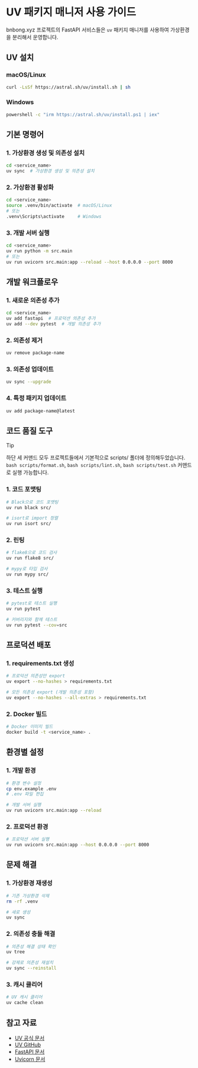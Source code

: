 # UV 패키지 매니저 사용 가이드

bnbong.xyz 프로젝트의 FastAPI 서비스들은 `uv` 패키지 매니저를 사용하여 가상환경을 분리해서 운영합니다.

## UV 설치

### macOS/Linux
```bash
curl -LsSf https://astral.sh/uv/install.sh | sh
```

### Windows
```bash
powershell -c "irm https://astral.sh/uv/install.ps1 | iex"
```

## 기본 명령어

### 1. 가상환경 생성 및 의존성 설치

```bash
cd <service_name>
uv sync  # 가상환경 생성 및 의존성 설치
```

### 2. 가상환경 활성화

```bash
cd <service_name>
source .venv/bin/activate  # macOS/Linux
# 또는
.venv\Scripts\activate     # Windows
```

### 3. 개발 서버 실행

```bash
cd <service_name>
uv run python -m src.main
# 또는
uv run uvicorn src.main:app --reload --host 0.0.0.0 --port 8000
```

## 개발 워크플로우

### 1. 새로운 의존성 추가

```bash
cd <service_name>
uv add fastapi  # 프로덕션 의존성 추가
uv add --dev pytest  # 개발 의존성 추가
```

### 2. 의존성 제거
```bash
uv remove package-name
```

### 3. 의존성 업데이트
```bash
uv sync --upgrade
```

### 4. 특정 패키지 업데이트
```bash
uv add package-name@latest
```

## 코드 품질 도구

> [!TIP]
 > 하단 세 커맨드 모두 프로젝트들에서 기본적으로 scripts/ 폴더에 정의해두었습니다.
 > `bash scripts/format.sh`, `bash scripts/lint.sh`, `bash scripts/test.sh` 커맨드로 실행 가능합니다.

### 1. 코드 포맷팅

```bash
# Black으로 코드 포맷팅
uv run black src/

# isort로 import 정렬
uv run isort src/
```

### 2. 린팅

```bash
# flake8으로 코드 검사
uv run flake8 src/

# mypy로 타입 검사
uv run mypy src/
```

### 3. 테스트 실행

```bash
# pytest로 테스트 실행
uv run pytest

# 커버리지와 함께 테스트
uv run pytest --cov=src
```

## 프로덕션 배포

### 1. requirements.txt 생성

```bash
# 프로덕션 의존성만 export
uv export --no-hashes > requirements.txt

# 모든 의존성 export (개발 의존성 포함)
uv export --no-hashes --all-extras > requirements.txt
```

### 2. Docker 빌드

```bash
# Docker 이미지 빌드
docker build -t <service_name> .
```

## 환경별 설정

### 1. 개발 환경

```bash
# 환경 변수 설정
cp env.example .env
# .env 파일 편집

# 개발 서버 실행
uv run uvicorn src.main:app --reload
```

### 2. 프로덕션 환경

```bash
# 프로덕션 서버 실행
uv run uvicorn src.main:app --host 0.0.0.0 --port 8000
```

## 문제 해결

### 1. 가상환경 재생성

```bash
# 기존 가상환경 삭제
rm -rf .venv

# 새로 생성
uv sync
```

### 2. 의존성 충돌 해결

```bash
# 의존성 해결 상태 확인
uv tree

# 강제로 의존성 재설치
uv sync --reinstall
```

### 3. 캐시 클리어

```bash
# UV 캐시 클리어
uv cache clean
```

## 참고 자료

- [UV 공식 문서](https://docs.astral.sh/uv/)
- [UV GitHub](https://github.com/astral-sh/uv)
- [FastAPI 문서](https://fastapi.tiangolo.com/)
- [Uvicorn 문서](https://www.uvicorn.org/)
